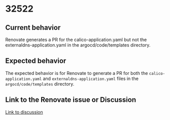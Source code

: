 # 32522

## Current behavior

Renovate generates a PR for the calico-application.yaml but not the externaldns-application.yaml in the argocd/code/templates directory.

## Expected behavior

The expected behavior is for Renovate to generate a PR for both the `calico-application.yaml` and `externaldns-application.yaml` files in the `argocd/code/templates` directory.

## Link to the Renovate issue or Discussion

[Link to discussion](https://github.com/renovatebot/renovate/discussions/32522)

